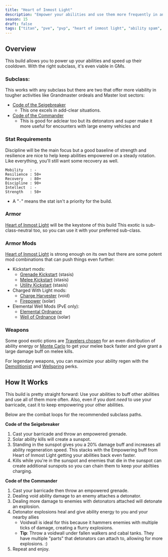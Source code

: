 ```yaml
---
title: "Heart of Inmost Light"
description: "Empower your abilities and use them more frequently in any activity."
season: 15
draft: false
tags: ["titan", "pve", "pvp", "heart of inmost light", "ability spam", "class-neutral"]
---
```



## Overview
This build allows you to power up your abilities and speed up their cooldown. With the right subclass, it's even viable in GMs.

### Subclass: 
This works with any subclass but there are two that offer more viability in tougher activities like Grandmaster ordeals and Master lost sectors:
* [Code of the Seigebreaker](https://d2.destinygamewiki.com/wiki/Code_of_the_Siegebreaker) 
  * This one excels in add-clear situations.
* [Code of the Commander](https://d2.destinygamewiki.com/wiki/Code_of_the_Commander) 
  * This is good for adclear too but its detonators and super make it more useful for encounters with large enemy vehicles and


### Stat Requirements
Discipline will be the main focus but a good baseline of strength and resilience are nice to help keep abilities empowered on a steady rotation. Like everything, you'll still want some recovery as well.
``` 
Mobility   : -
Resilience : 50+
Recovery   : 80+
Discipline : 90+
Intellect  : -
Strength   : 50+
```
* A "`-`" means the stat isn't a priority for the build.

### Armor
[Heart of Inmost Light](https://www.light.gg/db/items/1341951177/heart-of-inmost-light/) will be the keystone of this build  This exotic is sub-class-neutral too, so you can use it with your preferred sub-class.

### Armor Mods
[Heart of Inmost Light](https://www.light.gg/db/items/1341951177/heart-of-inmost-light/) is strong enough on its own but there are some potent mod combinations that can push things even further:
* Kickstart mods:
  * [Grenade Kickstart](https://www.light.gg/db/items/47859594/grenade-kickstart/) (stasis)
  * [Melee Kickstart](https://www.light.gg/db/items/1371877916/melee-kickstart/) (stasis)
  * [Utility Kickstart](https://www.light.gg/db/items/445559589/utility-kickstart/) (stasis)
* Charged With Light mods:
  * [Charge Harvester](https://www.light.gg/db/items/2263321587) (void)
  * [Firepower](https://www.light.gg/db/items/3185435908) (solar)
* Elemental Well Mods (PvE only):
  * [Elemental Ordnance](https://www.light.gg/db/items/1824486242)
  * [Well of Ordnance](https://www.light.gg/db/items/4288515061) (solar)

### Weapons
Some good exotic ptions are [Travelers chosen](https://www.light.gg/db/items/1853180924/travelers-chosen/) for an even distribution of ability energy or [Monte Carlo](https://www.light.gg/db/items/4068264807/monte-carlo/) to get your melee back faster and give grant a large damage buff on melee kills.

For legendary weapons, you can maximize your ability regen with the [Demolitionist](https://www.light.gg/db/items/3523296417/demolitionist/) and [Wellspring](https://www.light.gg/db/items/3592538738/wellspring/) perks.

## How It Works
This build is pretty straight forward: Use your abilities to buff other abilities and use all of them more often. Also, even if you dont *need* to use your barricade, cast it to keep empowering your other abilities.

Below are the combat loops for the recommended subclass paths.  

**Code of the Seigebreaker**
1. Cast your barricade and throw an empowered grenade.
2. Solar ability kills will create a sunspot.
3. Standing in the sunspot gives you a 20% damage buff and increases all ability regeneration speed. This stacks with the Empowering buff from Heart of Inmost Light getting your abilities back even faster.
4. Kills while you're in the sunspot and enemies that die in the sunspot can create additional sunspots so you can chain them to keep your abiltiies charging.

**Code of the Commander**
1. Cast your barricade then throw an empowered grenade.
2. Dealing void ability damage to an enemy attaches a detonator.
3. Dealing more damage to enemies with detonators attached will detonate an explosion.
4. Detonator explosions heal and give ability energy to you and your nearby allies
   * Voidwall is ideal for this because it hammers enemies with multiple ticks of damage, creating a flurry explosions.
   * **Tip**: Throw a voidwall under fallen walkers and cabal tanks. They have multiple "parts" that detonators can attach to, allowing for more explosions. :)
5. Repeat and enjoy.
